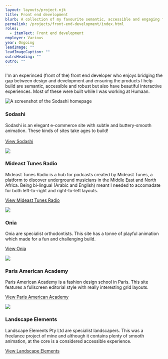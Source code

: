 ```yaml
---
layout: layouts/project.njk
title: Front end development
blurb: A collection of my favourite semantic, accessible and engaging frontend work
permalink: /projects/front-end-development/index.html
roles:
  - itemText: Front end development
employer: Various
year: Ongoing
leadImage: ""
leadImageCaption: ""
outroHeading: ""
outro: ""
---
```

I'm an experinced (front of the) front end developer who enjoys bridging the gap between design and development and ensuring the products I help build are semantic, accessible and robust but also have beautiful interactive experiences. Most of these were built while I was working at Humaan.

![A screenshot of the Sodashi homepage](/images/www.sodashi.co.uk_-1-.png "An elegant e-commerce site")

### Sodashi

Sodashi is an elegant e-commerce site with subtle and buttery-smooth animation. These kinds of sites take ages to build!\
\
[View Sodashi](https://www.sodashi.co.uk/)

![](/images/radio.mideastunes.com_-1-.png)

### Mideast Tunes Radio

Mideast Tunes Radio is a hub for podcasts created by Mideast Tunes, a platform to discover underground musicians in the Middle East and North Africa. Being bi-lingual (Arabic and English) meant I needed to accomadate for both left-to-right and right-to-left layouts.

[View Mideast Tunes Radio](https://radio.mideastunes.com/)

![](/images/www.onia.com.au_.png)

### Onia

Onia are specialist orthodontists. This site has a tonne of playful animation which made for a fun and challenging build.

[View Onia](https://www.onia.com.au/)

![](/images/www.parisamericanacademy.fr_.png)

### Paris American Academy

Paris American Academy is a fashion design school in Paris. This site features a fullscreen editorial style with really interesting grid layouts.

[View Paris American Academy](https://www.parisamericanacademy.fr/)

![](/images/landscapeelements.com.au_.png)

### Landscape Elements

Landscape Elements Pty Ltd are specialist landscapers. This was a freelance project of mine and although it contains plenty of smooth animation, at the core is a considered accessible experience. 

[View Landscape Elements](https://landscapeelements.com.au/)